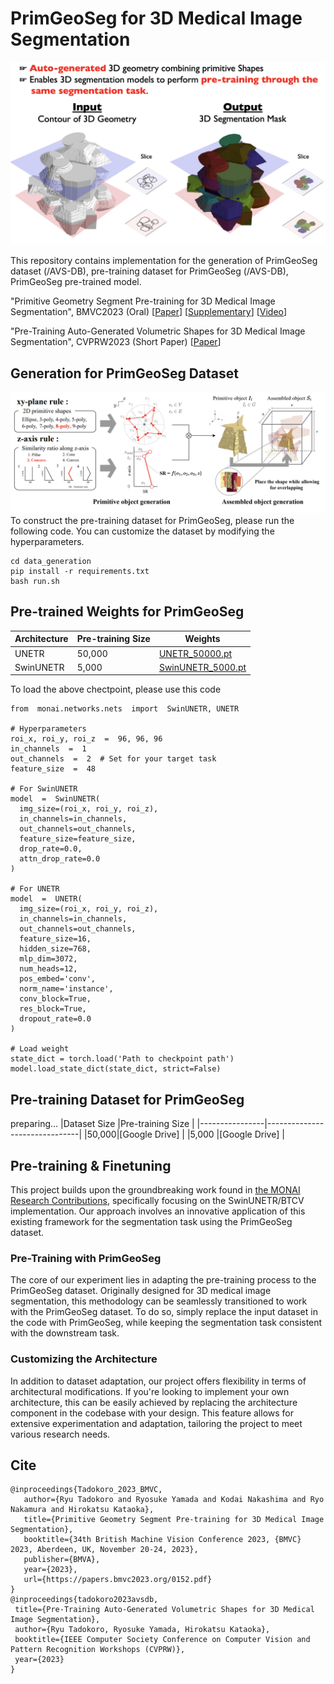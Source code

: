 # PrimGeoSeg for 3D Medical Image Segmentation
![Main Image](figure/main.png)

This repository contains implementation for the generation of PrimGeoSeg dataset (/AVS-DB), pre-training dataset for PrimGeoSeg (/AVS-DB), PrimGeoSeg pre-trained model. 

"Primitive Geometry Segment Pre-training for 3D Medical Image Segmentation", BMVC2023 (Oral) [[Paper](https://papers.bmvc2023.org/0152.pdf)] [[Supplementary](https://bmvc2022.mpi-inf.mpg.de/BMVC2023/0152_supp.zip)] [[Video](https://bmvc2022.mpi-inf.mpg.de/BMVC2023/0152_video.mp4)]

"Pre-Training Auto-Generated Volumetric Shapes for 3D Medical Image Segmentation", CVPRW2023 (Short Paper) [[Paper](https://openaccess.thecvf.com/content/CVPR2023W/ECV/papers/Tadokoro_Pre-Training_Auto-Generated_Volumetric_Shapes_for_3D_Medical_Image_Segmentation_CVPRW_2023_paper.pdf)]

## Generation for PrimGeoSeg Dataset
![Data Construction](figure/data_generation.png)
To construct the pre-training dataset for PrimGeoSeg, please run the following code. You can customize the dataset by modifying the hyperparameters.
```
cd data_generation
pip install -r requirements.txt
bash run.sh
```

## Pre-trained Weights for PrimGeoSeg
|Architecture |Pre-training Size                          |Weights                         |
|----------------|-------------------------------|-----------------------------|
|UNETR|50,000|[UNETR_50000.pt](https://drive.google.com/file/d/1NP_WmRswaOSywqrHw_yTAaFjPhwgi34Y/view?usp=drive_link)|
|SwinUNETR          |5,000|[SwinUNETR_5000.pt](https://drive.google.com/file/d/1NbQqa2jolWbFUYriugNoW4d_vgFykn6m/view?usp=drive_link)|

To load the above chectpoint, please use this code

```
from  monai.networks.nets  import  SwinUNETR, UNETR

# Hyperparameters
roi_x, roi_y, roi_z  =  96, 96, 96
in_channels  =  1
out_channels  =  2  # Set for your target task
feature_size  =  48

# For SwinUNETR
model  =  SwinUNETR(
  img_size=(roi_x, roi_y, roi_z),
  in_channels=in_channels,
  out_channels=out_channels,
  feature_size=feature_size,
  drop_rate=0.0,
  attn_drop_rate=0.0
)

# For UNETR
model  =  UNETR(
  img_size=(roi_x, roi_y, roi_z),
  in_channels=in_channels,
  out_channels=out_channels,
  feature_size=16,
  hidden_size=768,
  mlp_dim=3072,
  num_heads=12,
  pos_embed='conv',
  norm_name='instance',
  conv_block=True,
  res_block=True,
  dropout_rate=0.0
)
	
# Load weight 
state_dict = torch.load('Path to checkpoint path')
model.load_state_dict(state_dict, strict=False)
```


## Pre-training Dataset for PrimGeoSeg
preparing...
|Dataset Size |Pre-training Size                          |
|----------------|-------------------------------|
|50,000|[Google Drive]            |
|5,000          |[Google Drive]            |


## Pre-training & Finetuning
This project builds upon the groundbreaking work found in [the MONAI Research Contributions](https://github.com/Project-MONAI/research-contributions/tree/main/SwinUNETR), specifically focusing on the SwinUNETR/BTCV implementation. Our approach involves an innovative application of this existing framework for the segmentation task using the PrimGeoSeg dataset.

### Pre-Training with PrimGeoSeg
The core of our experiment lies in adapting the pre-training process to the PrimGeoSeg dataset. Originally designed for 3D medical image segmentation, this methodology can be seamlessly transitioned to work with the PrimGeoSeg dataset. To do so, simply replace the input dataset in the code with PrimGeoSeg, while keeping the segmentation task consistent with the downstream task.

###  Customizing the Architecture
In addition to dataset adaptation, our project offers flexibility in terms of architectural modifications. If you're looking to implement your own architecture, this can be easily achieved by replacing the architecture component in the codebase with your design. This feature allows for extensive experimentation and adaptation, tailoring the project to meet various research needs.



## Cite

 ```
@inproceedings{Tadokoro_2023_BMVC,
	author={Ryu Tadokoro and Ryosuke Yamada and Kodai Nakashima and Ryo Nakamura and Hirokatsu Kataoka},
	title={Primitive Geometry Segment Pre-training for 3D Medical Image Segmentation},
	booktitle={34th British Machine Vision Conference 2023, {BMVC} 2023, Aberdeen, UK, November 20-24, 2023},
	publisher={BMVA},
	year={2023},
	url={https://papers.bmvc2023.org/0152.pdf}
}
@inproceedings{tadokoro2023avsdb,
  title={Pre-Training Auto-Generated Volumetric Shapes for 3D Medical Image Segmentation},
  author={Ryu Tadokoro, Ryosuke Yamada, Hirokatsu Kataoka},
  booktitle={IEEE Computer Society Conference on Computer Vision and Pattern Recognition Workshops (CVPRW)},
  year={2023}
}
```
